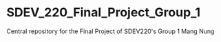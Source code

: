 # SDEV_220_Final_Project_Group_1
Central repository for the Final Project of SDEV220's Group 1
Mang Nung
